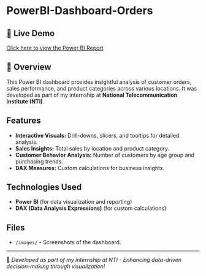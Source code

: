 # PowerBI-Dashboard-Orders

## 🔗 Live Demo
[Click here to view the Power BI Report](https://app.powerbi.com/view?r=eyJrIjoiZDExNTA0NDktMGMxNC00ZmNkLTliNDMtYzJlMjM4MTUyYzZmIiwidCI6ImVhZjYyNGM4LWEwYzQtNDE5NS04N2QyLTQ0M2U1ZDc1MTZjZCIsImMiOjh9&pageName=c9e3f480725aa079ded0)

## 📌 Overview
This Power BI dashboard provides insightful analysis of customer orders, sales performance, and product categories across various locations. It was developed as part of my internship at **National Telecommunication Institute (NTI)**.

## Features
- **Interactive Visuals:** Drill-downs, slicers, and tooltips for detailed analysis.
- **Sales Insights:** Total sales by location and product category.
- **Customer Behavior Analysis:** Number of customers by age group and purchasing trends.
- **DAX Measures:** Custom calculations for business insights.

## Technologies Used
- **Power BI** (for data visualization and reporting)
- **DAX (Data Analysis Expressions)** (for custom calculations)

## Files
- `/images/` - Screenshots of the dashboard.

---
🚀 *Developed as part of my internship at NTI - Enhancing data-driven decision-making through visualization!*
